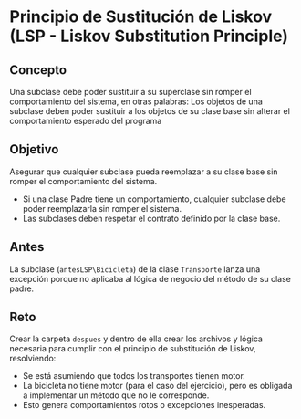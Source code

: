 # Principio de Sustitución de Liskov (LSP - Liskov Substitution Principle)

## Concepto
Una subclase debe poder sustituir a su superclase sin romper el comportamiento del sistema, en otras palabras: Los objetos de una subclase deben poder sustituir a los objetos de su clase base sin alterar el comportamiento esperado del programa

## Objetivo
Asegurar que cualquier subclase pueda reemplazar a su clase base sin romper el comportamiento del sistema.
- Si una clase Padre tiene un comportamiento, cualquier subclase debe poder reemplazarla sin romper el sistema.
- Las subclases deben respetar el contrato definido por la clase base.

## Antes
La subclase (`antesLSP\Bicicleta`) de la clase `Transporte` lanza una excepción porque no aplicaba al lógica de negocio del método de su clase padre.

## Reto
Crear la carpeta `despues` y dentro de ella crear los archivos y lógica necesaria para cumplir con el principio de substitución de Liskov, resolviendo:
- Se está asumiendo que todos los transportes tienen motor.
- La bicicleta no tiene motor (para el caso del ejercicio), pero es obligada a implementar un método que no le corresponde.
- Esto genera comportamientos rotos o excepciones inesperadas.
